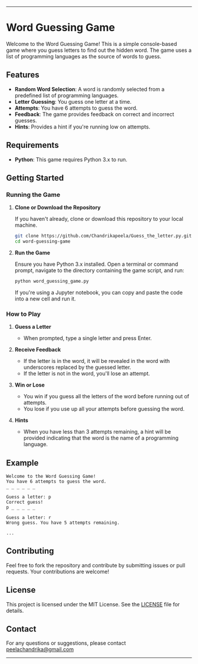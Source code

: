 
---

# Word Guessing Game

Welcome to the Word Guessing Game! This is a simple console-based game where you guess letters to find out the hidden word. The game uses a list of programming languages as the source of words to guess.

## Features

- **Random Word Selection**: A word is randomly selected from a predefined list of programming languages.
- **Letter Guessing**: You guess one letter at a time.
- **Attempts**: You have 6 attempts to guess the word.
- **Feedback**: The game provides feedback on correct and incorrect guesses.
- **Hints**: Provides a hint if you're running low on attempts.

## Requirements

- **Python**: This game requires Python 3.x to run.

## Getting Started

### Running the Game

1. **Clone or Download the Repository**

   If you haven't already, clone or download this repository to your local machine.

   ```bash
   git clone https://github.com/Chandrikapeela/Guess_the_letter.py.git
   cd word-guessing-game
   ```

2. **Run the Game**

   Ensure you have Python 3.x installed. Open a terminal or command prompt, navigate to the directory containing the game script, and run:

   ```bash
   python word_guessing_game.py
   ```

   If you're using a Jupyter notebook, you can copy and paste the code into a new cell and run it.

### How to Play

1. **Guess a Letter**

   - When prompted, type a single letter and press Enter.

2. **Receive Feedback**

   - If the letter is in the word, it will be revealed in the word with underscores replaced by the guessed letter.
   - If the letter is not in the word, you'll lose an attempt.

3. **Win or Lose**

   - You win if you guess all the letters of the word before running out of attempts.
   - You lose if you use up all your attempts before guessing the word.

4. **Hints**

   - When you have less than 3 attempts remaining, a hint will be provided indicating that the word is the name of a programming language.

## Example

```
Welcome to the Word Guessing Game!
You have 6 attempts to guess the word.
_ _ _ _ _ _

Guess a letter: p
Correct guess!
p _ _ _ _ _

Guess a letter: r
Wrong guess. You have 5 attempts remaining.

...
```

## Contributing

Feel free to fork the repository and contribute by submitting issues or pull requests. Your contributions are welcome!

## License

This project is licensed under the MIT License. See the [LICENSE](LICENSE) file for details.

## Contact

For any questions or suggestions, please contact peelachandrika@gmail.com

---

